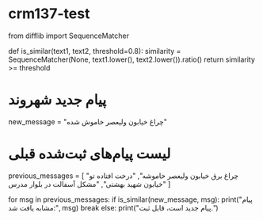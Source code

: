 # crm137-test
from difflib import SequenceMatcher

def is_similar(text1, text2, threshold=0.8):
    similarity = SequenceMatcher(None, text1.lower(), text2.lower()).ratio()
    return similarity >= threshold

# پیام جدید شهروند
new_message = "چراغ خیابون ولیعصر خاموش شده"

# لیست پیام‌های ثبت‌شده قبلی
previous_messages = [
    "چراغ برق خیابون ولیعصر خاموشه",
    "درخت افتاده تو خیابون شهید بهشتی",
    "مشکل آسفالت در بلوار مدرس"
]

for msg in previous_messages:
    if is_similar(new_message, msg):
        print("پیام مشابه یافت شد:", msg)
        break
else:
    print("پیام جدید است، قابل ثبت.")
